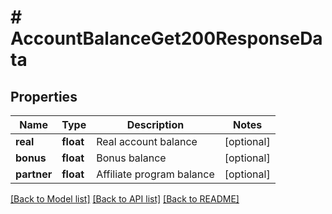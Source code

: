# # AccountBalanceGet200ResponseData

## Properties

Name | Type | Description | Notes
------------ | ------------- | ------------- | -------------
**real** | **float** | Real account balance | [optional]
**bonus** | **float** | Bonus balance | [optional]
**partner** | **float** | Affiliate program balance | [optional]

[[Back to Model list]](../../README.md#models) [[Back to API list]](../../README.md#endpoints) [[Back to README]](../../README.md)
